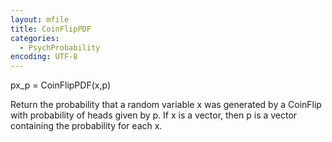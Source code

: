 ```yaml
---
layout: mfile
title: CoinFlipPDF
categories:
  - PsychProbability
encoding: UTF-8
---
```


px\_p = CoinFlipPDF(x,p)

Return the probability that a random variable x was generated by a
CoinFlip with probability of heads given by p.  If x is a vector, then p
is a vector containing the probability for each x.